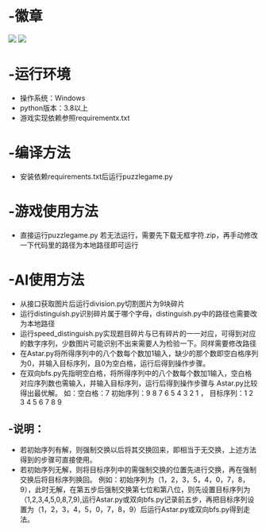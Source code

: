 # -徽章
![](https://img.shields.io/badge/{language}-{python}-{yellowgreen}.svg)
![](https://img.shields.io/badge/{build}-{passed}-{yellowgreen}.svg)

# -运行环境
- 操作系统：Windows
- python版本：3.8以上
- 游戏实现依赖参照requirementx.txt

# -编译方法
- 安装依赖requirements.txt后运行puzzlegame.py

# -游戏使用方法
- 直接运行puzzlegame.py
若无法运行，需要先下载无框字符.zip，再手动修改一下代码里的路径为本地路径即可运行

# -AI使用方法
- 从接口获取图片后运行division.py切割图片为9块碎片
- 运行distinguish.py识别碎片属于哪个字母，distinguish.py中的路径也需要改为本地路径
- 运行speed_distinguish.py实现题目碎片与已有碎片的一一对应，可得到对应的数字序列，少数图片可能识别不出来需要人为检验一下。同样需要修改路径
- 在Astar.py将所得序列中的八个数每个数加1输入，缺少的那个数即空白格序列为0，并输入目标序列，且0为空白格，运行后得到操作步骤。
- 在双向bfs.py先指明空白格，将所得序列中的八个数每个数加1输入，空白格对应序列数也需输入，并输入目标序列，运行后得到操作步骤与 Astar.py比较得出最优解。
如：空白格：7   初始序列：9 8 7 6 5 4 3 2 1 ，  目标序列：1 2 3 4 5 6 7 8 9
## -说明：
- 若初始序列有解，则强制交换以后将其交换回来，即相当于无交换，上述方法得到的步骤可直接使用。
- 若初始序列无解，则将目标序列中的需强制交换的位置先进行交换，再在强制交换后将目标序列换回。
例如：初始序列为（1，2，3，5，4，0，7，8，9），此时无解，在第五步后强制交换第七位和第八位，则先设置目标序列为（1,2,3,4,5,0,8,7,9),运行Astar.py或双向bfs.py记录前五步，再把目标序列设置为（1，2，3，4，5，0，7，8，9）后运行Astar.py或双向bfs.py得到走法。
